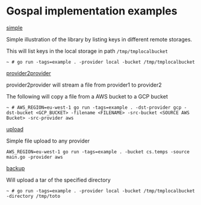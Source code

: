 # Gospal implementation examples

[simple](./simple/main.go)

Simple illustration of the library by listing keys in different remote storages.

This will list keys in the local storage in path `/tmp/tmplocalbucket`

```shell script
~ # go run -tags=example . -provider local -bucket /tmp/tmplocalbucket
```

[provider2provider](./provider2provider/main.go)

provider2provider will stream a file from provider1 to provider2

The following will copy a file from a AWS bucket to a GCP bucket

```shell script
~ # AWS_REGION=eu-west-1 go run -tags=example . -dst-provider gcp -dst-bucket <GCP_BUCKET> -filename <FILENAME> -src-bucket <SOURCE AWS Bucket> -src-provider aws
```

[upload](./upload/main.go)

Simple file upload to any provider

```shell script
AWS_REGION=eu-west-1 go run -tags=example . -bucket cs.temps -source main.go -provider aws
```

[backup](./backup/main.go)

Will upload a tar of the specified directory
```shell script
~ # go run -tags=example . -provider local -bucket /tmp/tmplocalbucket -directory /tmp/toto
```